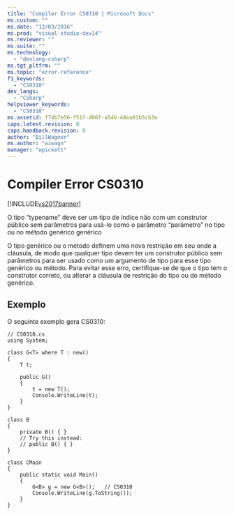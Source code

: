 ```yaml
---
title: "Compiler Error CS0310 | Microsoft Docs"
ms.custom: ""
ms.date: "12/03/2016"
ms.prod: "visual-studio-dev14"
ms.reviewer: ""
ms.suite: ""
ms.technology: 
  - "devlang-csharp"
ms.tgt_pltfrm: ""
ms.topic: "error-reference"
f1_keywords: 
  - "CS0310"
dev_langs: 
  - "CSharp"
helpviewer_keywords: 
  - "CS0310"
ms.assetid: f7db7e56-f51f-406f-a54b-48ea61b5cb3e
caps.latest.revision: 8
caps.handback.revision: 8
author: "BillWagner"
ms.author: "wiwagn"
manager: "wpickett"
---
```

# Compiler Error CS0310
[!INCLUDE[vs2017banner](../../../csharp/includes/vs2017banner.md)]

O tipo “typename” deve ser um tipo de índice não com um construtor público sem parâmetros para usá\-lo como o parâmetro “parâmetro” no tipo ou no método genérico genérico  
  
 O tipo genérico ou o método definem uma nova restrição em seu onde a cláusula, de modo que qualquer tipo devem ter um construtor público sem parâmetros para ser usado como um argumento de tipo para esse tipo genérico ou método.  Para evitar esse erro, certifique\-se de que o tipo tem o construtor correto, ou alterar a cláusula de restrição do tipo ou do método genérico.  
  
## Exemplo  
 O seguinte exemplo gera CS0310:  
  
```  
// CS0310.cs  
using System;  
  
class G<T> where T : new()  
{  
    T t;  
  
    public G()  
    {  
        t = new T();  
        Console.WriteLine(t);  
    }  
}  
  
class B  
{  
    private B() { }  
    // Try this instead:  
    // public B() { }  
}  
  
class CMain  
{  
    public static void Main()  
    {  
        G<B> g = new G<B>();   // CS0310  
        Console.WriteLine(g.ToString());  
    }  
}  
```